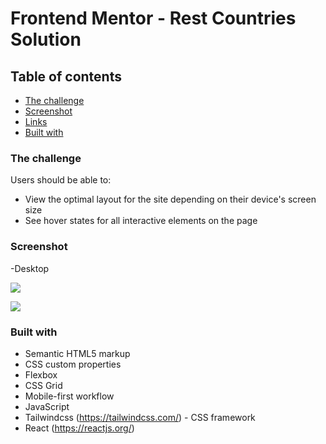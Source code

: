 # Frontend Mentor - Rest Countries Solution


## Table of contents

  - [The challenge](#the-challenge)
  - [Screenshot](#screenshot)
  - [Links](#links)
  - [Built with](#built-with)

### The challenge

Users should be able to:

- View the optimal layout for the site depending on their device's screen size
- See hover states for all interactive elements on the page

### Screenshot


-Desktop



![](screenshot.jpg)






![](screenshot-white.jpg)



### Built with

- Semantic HTML5 markup
- CSS custom properties
- Flexbox
- CSS Grid
- Mobile-first workflow
- JavaScript
- Tailwindcss (https://tailwindcss.com/) - CSS framework
- React (https://reactjs.org/)
